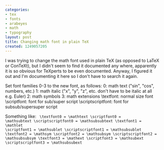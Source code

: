 ```yaml
---
categories:
- tex
- fonts
- arabeyes
- math
- typography
layout: post
title: Changing math font in plain TeX
created: 1249057205
---
```

I was trying to change the math font used in plain TeX (as opposed to LaTeX or ConTeXt), but I didn't seem to find it documented any where, apparently it is so obvious for TeXperts to be even documented. Anyway, I figured it out and I'm documenting it here so I don't have to search it again.

Set font families 0-3 to the new font, as follows:
0: math text ("sin", "cos", numbers, etc.)
1: math italic ("x", "y", "z", etc. don't have to be italic at all e.g. Euler)
2: math symbols
3: math extensions
\textfont: normal size font
\scriptfont: font for sub/super script
\scriptscriptfont: font for subsub/supersuper script

Something like:
<code>
\textfont0              = \mathtext 
\scriptfont0            = \mathsubtext
\scriptscriptfont0      = \mathsubsubtext
\textfont1              = \mathlet
\scriptfont1            = \mathsublet
\scriptscriptfont1      = \mathsubsublet
\textfont2              = \mathsym
\scriptfont2            = \mathsubsym
\scriptscriptfont2      = \mathsubsubsym
\textfont3              = \mathext
\scriptfont3            = \mathsubext
\scriptscriptfont3      = \mathsubsubext
</code>
